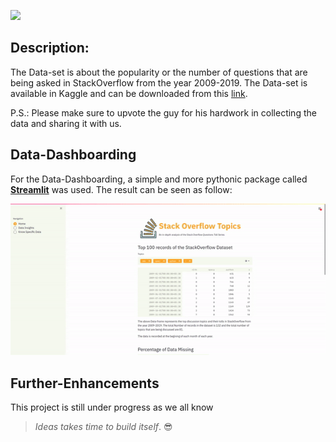 ![](https://stackoverflow.design/assets/img/logos/so/logo-stackoverflow.png)



## Description:

The Data-set is about the popularity or the number of questions that are being asked in StackOverflow from the year 2009-2019. The Data-set is available in Kaggle and can be downloaded from this [link](https://www.kaggle.com/aishu200023/stackindex). 

P.S.: Please make sure to upvote the guy for his hardwork in collecting the data and sharing it with us.



## Data-Dashboarding

For the Data-Dashboarding, a simple and more pythonic package called [**Streamlit**](https://docs.streamlit.io/en/stable/getting_started.html) was used. The result can be seen as follow:



![](https://raw.githubusercontent.com/lucifermorningstar1305/stackOverTime/main/img/ezgif.com-gif-maker.gif)





## Further-Enhancements

This project is still under progress as we all know 

> *Ideas takes time to build itself*. :sunglasses:

